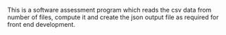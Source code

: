 This is a software assessment program which reads the csv data from number of files, compute it and create the json output file as required for front end development.